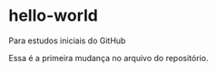 # hello-world
Para estudos iniciais do GitHub

Essa é a primeira mudança no arquivo do repositório.

